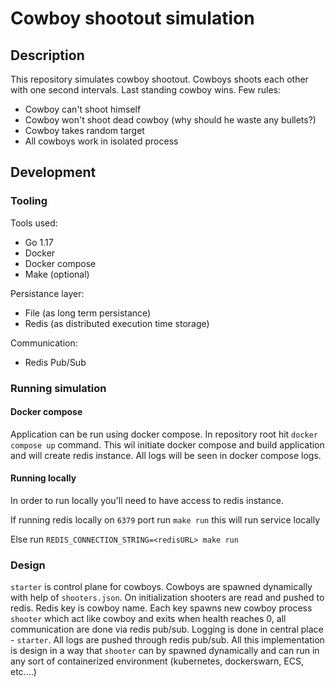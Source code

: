 # Cowboy shootout simulation

## Description

This repository simulates cowboy shootout. Cowboys shoots each other with one second intervals. Last standing cowboy wins.
Few rules:
 * Cowboy can't shoot himself
 * Cowboy won't shoot dead cowboy (why should he waste any bullets?)
 * Cowboy takes random target
 * All cowboys work in isolated process 

## Development

### Tooling

Tools used:
  * Go 1.17
  * Docker
  * Docker compose
  * Make (optional)

Persistance layer:
  * File (as long term persistance)
  * Redis (as distributed execution time storage)

Communication:
  * Redis Pub/Sub

### Running simulation

#### Docker compose

Application can be run using docker compose. 
In repository root hit `docker compose up` command. This wil initiate docker compose and build application and will create redis instance. 
All logs will be seen in docker compose logs.

#### Running locally

In order to run locally you'll need to have access to redis instance. 

If running redis locally on `6379` port run `make run` this will run service locally

Else run `REDIS_CONNECTION_STRING=<redisURL> make run`


### Design

`starter` is control plane for cowboys. Cowboys are spawned dynamically with help of `shooters.json`. On initialization shooters are read and pushed to redis. Redis key is cowboy name. Each key spawns new cowboy process `shooter` which act like cowboy and exits when health reaches 0, all communication are done via redis pub/sub. Logging is done in central place - `starter`. All logs are pushed through redis pub/sub. All this implementation is design in a way that `shooter` can by spawned dynamically and can run in any sort of containerized environment (kubernetes, dockerswarn, ECS, etc....)



